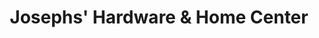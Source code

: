 ---
title: "Josephs' Hardware & Home Center"
url: /fort-collins/josephs-hardware-and-home-center/
shop: hardware
---